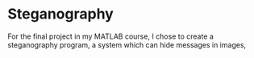 # Steganography
For the final project in my MATLAB course, I chose to create a steganography program, a system which can hide messages in images,

